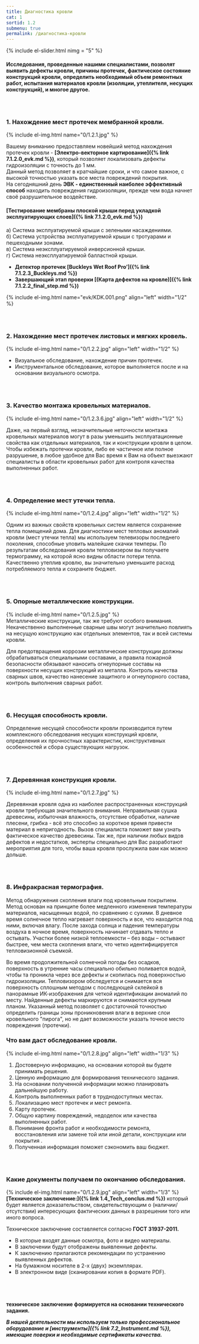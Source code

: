 ```yaml
---
title: Диагностика кровли
cat: 1
sortid: 1.2
submenu: true
permalink: /диагностика-кровли
---
```


{% include el-slider.html  nimg = "5" %}

#### Исследования, проведенные нашими специалистами, позволят выявить дефекты кровли, причины протечек, фактическое состояние конструкций кровли, определить необходимый объем ремонтных работ, испытания материалов кровли (изоляции, утеплителя, несущих конструкций), и многое другое.

###### &nbsp;  
### **1. Нахождение мест протечек мембранной кровли.**  
{% include el-img.html name="0/1.2.1.jpg"  %}   

Вашему вниманию предоставляем новейший метод нахождения протечек кровли - __[Электро-векторное картирование]({% link 7.1.2.0_evk.md %})__, который позволяет локализовать дефекты гидроизоляции с точность до 1 мм.    
 Данный метод позволяет в кратчайшие сроки, и что самое важное, с высокой точностью указать все места повреждений покрытия.     
 На сегодняшний день __ЭВК - единственный наиболее эффективный способ__ находить повреждения гидроизоляции, прежде чем вода начнет своё разрушительное воздействие.

#### [Тестирование мембраны плоской крыши перед укладкой эксплуатирующих слоев]({% link 7.1.2.0_evk.md %})
 а) Система эксплуатируемой крыши с зелеными насаждениями.  
 б) Система устройства эксплуатируемой крыши с тротуарами и пешеходными зонами.  
 в) Система неэксплуатируемой инверсионной крыши.  
 г) Система неэксплуатируемой балластной крыши.  
  
* **Детектор протечек [Buckleys Wet Roof Pro’]({% link 7.1.2.3_Buckleys.md %})**  
* **Завершающий этап проверки [(Карта дефектов на кровле)]({% link 7.1.2.2_final_step.md %})**  

{% include el-img.html name="evk/KDK.001.png" align="left" width="1/2" %}

###### &nbsp;  
### **2. Нахождение мест протечек листовых и мягких кровель.**  
{% include el-img.html name="0/1.2.2.jpg" align="left" width="1/2" %}
*    Визуальное обследование, нахождение причин протечек.   
*    Инструментальное обследование, которое выполняется после и на основании визуального осмотра.

###### &nbsp;  
### **3. Качество монтажа кровельных материалов.**  
{% include el-img.html name="0/1.2.3.6.jpg" align="left" width="1/2" %}  

Даже, на первый взгляд, незначительные неточности монтажа кровельных материалов могут в разы уменьшить эксплуатационные свойства как отдельных материалов, так и конструкции кровли в целом. Чтобы избежать протечки кровли, либо ее частичное или полное разрушение, в любое удобное для Вас время к Вам на объект выезжают специалисты в области кровельных работ для контроля качества выполненных работ.

###### &nbsp;  
### **4. Определение мест утечки тепла.**  
{% include el-img.html name="0/1.2.4.jpg" align="left" width="1/2" %}     

Одним из важных свойств кровельных систем является сохранение тепла помещений дома. Для диагностики мест тепловых аномалий кровли (мест утечки тепла) мы используем телевизоры последнего поколения, способные уловить малейшие скачки темперы. По результатам обследования кровли тепловизером вы получаете термограмму, на которой ясно видны области потери тепла. Качественно утеплив кровлю, вы значительно уменьшите расход потребляемого тепла и сохраните бюджет.

###### &nbsp;  
### **5. Опорные металлические конструкции.**  
{% include el-img.html name="0/1.2.5.jpg"  %}    
Металлические конструкции, так же требуют особого внимания. Некачественно выполненные сварные швы могут значительно повлиять на несущую конструкцию как отдельных элементов, так и всей системы кровли.  

Для предотвращения коррозии металлические конструкции должны обрабатываться специальными составами, а правила пожарной безопасности обязывают наносить огнеупорные составы на поверхности несущих конструкций из металла. Контроль качества сварных швов, качество нанесение защитного и огнеупорного состава, контроль выполнения сварных работ.

###### &nbsp;  
### **6. Несущая способность кровли.**    

Определение несущей способности кровли производится путем комплексного обследования несущих конструкций кровли, определения их прочностных характеристик, конструктивных особенностей и сбора существующих нагрузок. 

###### &nbsp;  
### **7. Деревянная конструкция кровли.**
{% include el-img.html name="0/1.2.7.jpg"  %}    

Деревянная кровля одна из наиболее распространенных конструкций кровли требующая значительного внимания. Неправильная сушка древесины, избыточная влажность, отсутствие обработки, наличие плесени, грибка - всё это способно за короткое время привести материал в непригодность. Вызов специалиста поможет вам узнать фактическое качество древесины. Так же, при наличии любых видов дефектов и недостатков, эксперты специально для Вас разработают мероприятия для того, чтобы ваша кровля прослужила вам как можно дольше.

###### &nbsp;  
### **8. Инфракрасная термография.**    

Метод обнаружения скопления влаги под кровельным покрытием.     
Метод основан на принципе более медленного изменения температуры материалов, насыщенных водой, по сравнению с сухими. В дневное время солнечное тепло нагревает поверхность и все, что находится под ними, включая влагу. После захода солнца и падения температуры воздуха в ночное время, поверхность начинает отдавать тепло и остывать. Участки более низкой теплоемкости – без воды – остывают быстрее, чем места скопления влаги, что четко идентифицируется тепловизионной съемкой.  
 
Во время продолжительной солнечной погоды без осадков, поверхность в утренние часы специально обильно поливается водой, чтобы та проникла через все дефекты и скопилась под поверхностью гидроизоляции. Тепловизором обследуется и снимается вся поверхность сплошным методом с последующей склейкой в панорамные ИК-изображения для четкой идентификации аномалий по месту. Найденные дефекты маркируются и снимаются крупным планом. Указанный метод позволяет с достаточной точностью определить границы зоны проникновения влаги в верхние слои кровельного "пирога", но не дает возможности указать точное место повреждения (протечки).


### **Что вам даст обследование кровли.**
{% include el-img.html name="0/1.2.8.jpg" align="left" width="1/3" %}
1. Достоверную информацию, на основании которой вы будете принимать решения.  
2. Ценную информацию для формирования технического задания.  
3. На основании полученной информации можно планировать дальнейшую работу.   
4. Контроль выполненных работ в труднодоступных местах.  
5. Локализацию мест протечек и мест ремонта.  
6. Карту протечек.  
7. Общую картину повреждений, недоделок или качества выполненных работ.  
8. Понимание фронта работ и необходимости ремонта, восстановления или замене той или иной детали, конструкции или покрытия  .   
9. Полученная информация поможет сэкономить ваш бюджет.  
###### &nbsp;  

### **Какие документы получаем по окончанию обследования.**
{% include el-img.html name="0/1.2.9.jpg" align="left" width="1/3" %}
__[Техническое заключение:]({% link 1.4_Tech_conclus.md %})__ который будет является доказательством, свидетельствующим о (наличии/отсутствии) интересующих фактических данных в разрешении того или иного вопроса.

Техническое заключение составляется согласно __ГОСТ 31937-2011.__    
* В которые входят данные осмотра, фото и видео материалы.  
* В заключении будут отображены выявленные дефекты.   
* К заключению прилагаются рекомендации по устранению выявленных дефектов.  
* На бумажном носителе в 2-х (двух) экземплярах.  
* В электронном виде (сканировании копия в формате PDF).  
###### &nbsp;  

**техническое заключение формируется на основании технического задания.**

___В нашей деятельности мы используем только профессиональное оборудование и [инструменты]({% link 7.2_Instrument.md %}), имеющие поверки и необходимые сертификаты качества.___

